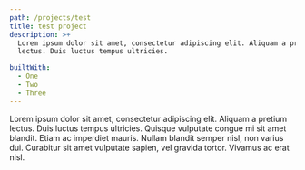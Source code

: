 ```yaml
---
path: /projects/test
title: test project
description: >+
  Lorem ipsum dolor sit amet, consectetur adipiscing elit. Aliquam a pretium
  lectus. Duis luctus tempus ultricies. 

builtWith:
  - One
  - Two
  - Three
---
```

Lorem ipsum dolor sit amet, consectetur adipiscing elit. Aliquam a pretium lectus. Duis luctus tempus ultricies. Quisque vulputate congue mi sit amet blandit. Etiam ac imperdiet mauris. Nullam blandit semper nisl, non varius dui. Curabitur sit amet vulputate sapien, vel gravida tortor. Vivamus ac erat nisl.


